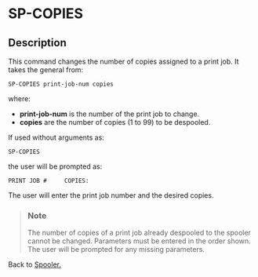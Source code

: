 # SP-COPIES

<PageHeader />

## Description

This command changes the number of copies assigned to a print job. It takes the general from:

```text
SP-COPIES print-job-num copies
```

where:

- **print-job-num** is the number of the print job to change.
- **copies** are the number of copies (1 to 99) to be despooled.

If used without arguments as:

```text
SP-COPIES
```

the user will be prompted as:

```text
PRINT JOB #     COPIES:
```

The user will enter the print job number and the desired copies.

> ### Note
>
> The number of copies of a print job already despooled to the spooler cannot be changed. Parameters must be entered in the order shown. The user will be prompted for any missing parameters.

Back to [Spooler.](./../jbase-spooler)
